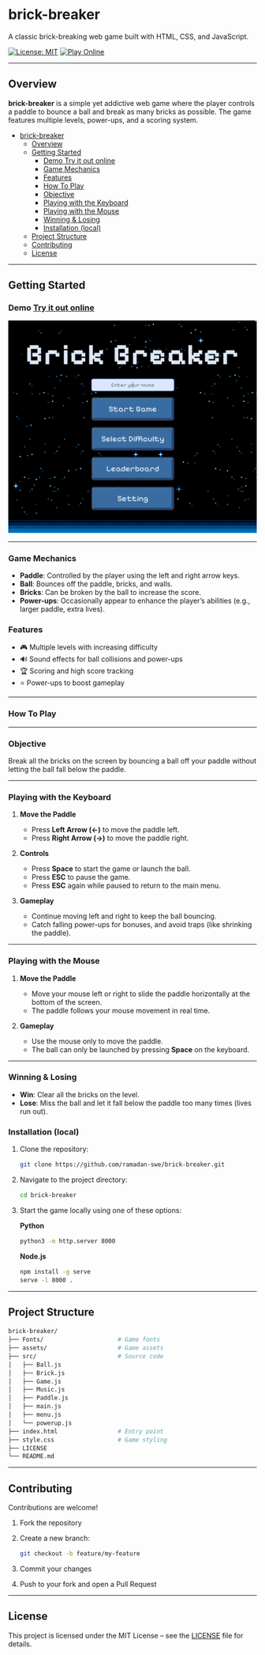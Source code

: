 
# brick-breaker

A classic brick-breaking web game built with HTML, CSS, and JavaScript.

[![License: MIT](https://img.shields.io/badge/License-MIT-yellow.svg)](LICENSE)
[![Play Online](https://img.shields.io/badge/Play-Demo-brightgreen)](https://ramadan-swe.github.io/brick-breaker/)

---

## Overview

**brick-breaker** is a simple yet addictive web game where the player controls a paddle to bounce a ball and break as many bricks as possible. The game features multiple levels, power-ups, and a scoring system.

- [brick-breaker](#brick-breaker)
  - [Overview](#overview)
  - [Getting Started](#getting-started)
    - [Demo Try it out online](#demo-try-it-out-online)
    - [Game Mechanics](#game-mechanics)
    - [Features](#features)
    - [How To Play](#how-to-play)
    - [Objective](#objective)
    - [Playing with the Keyboard](#playing-with-the-keyboard)
    - [Playing with the Mouse](#playing-with-the-mouse)
    - [Winning \& Losing](#winning--losing)
    - [Installation (local)](#installation-local)
  - [Project Structure](#project-structure)
  - [Contributing](#contributing)
  - [License](#license)

---

## Getting Started

### Demo [Try it out online](https://ramadan-swe.github.io/brick-breaker/)

![Brick Breaker demo](demo.gif)

---

### Game Mechanics

- **Paddle**: Controlled by the player using the left and right arrow keys.
- **Ball**: Bounces off the paddle, bricks, and walls.
- **Bricks**: Can be broken by the ball to increase the score.
- **Power-ups**: Occasionally appear to enhance the player’s abilities (e.g., larger paddle, extra lives).

### Features

- 🎮 Multiple levels with increasing difficulty
- 🔊 Sound effects for ball collisions and power-ups
- 🏆 Scoring and high score tracking
- ⭐ Power-ups to boost gameplay

---

### How To Play

---

### Objective

Break all the bricks on the screen by bouncing a ball off your paddle without letting the ball fall below the paddle.

---

### Playing with the Keyboard

1. **Move the Paddle**

   - Press **Left Arrow (←)** to move the paddle left.
   - Press **Right Arrow (→)** to move the paddle right.

2. **Controls**

   - Press **Space** to start the game or launch the ball.
   - Press **ESC** to pause the game.
   - Press **ESC** again while paused to return to the main menu.

3. **Gameplay**

   - Continue moving left and right to keep the ball bouncing.
   - Catch falling power-ups for bonuses, and avoid traps (like shrinking the paddle).

---

### Playing with the Mouse

1. **Move the Paddle**

   - Move your mouse left or right to slide the paddle horizontally at the bottom of the screen.
   - The paddle follows your mouse movement in real time.

2. **Gameplay**

   - Use the mouse only to move the paddle.
   - The ball can only be launched by pressing **Space** on the keyboard.

---

### Winning & Losing

- **Win**: Clear all the bricks on the level.
- **Lose**: Miss the ball and let it fall below the paddle too many times (lives run out).

### Installation (local)

1. Clone the repository:

   ```bash
   git clone https://github.com/ramadan-swe/brick-breaker.git
   ```

2. Navigate to the project directory:

   ```bash
   cd brick-breaker
   ```

3. Start the game locally using one of these options:

   **Python**

   ```bash
   python3 -m http.server 8000
   ```

   **Node.js**

   ```bash
   npm install -g serve
   serve -l 8000 .
   ```

---

## Project Structure

```bash
brick-breaker/
├── Fonts/                     # Game fonts
├── assets/                    # Game assets
├── src/                       # Source code
│   ├── Ball.js
│   ├── Brick.js
│   ├── Game.js
│   ├── Music.js
│   ├── Paddle.js
│   ├── main.js
│   ├── menu.js
│   └── powerup.js
├── index.html                 # Entry point
├── style.css                  # Game styling
├── LICENSE
└── README.md
```

---

## Contributing

Contributions are welcome!

1. Fork the repository
2. Create a new branch:

   ```bash
   git checkout -b feature/my-feature
   ```

3. Commit your changes
4. Push to your fork and open a Pull Request

---

## License

This project is licensed under the MIT License – see the [LICENSE](LICENSE) file for details.

